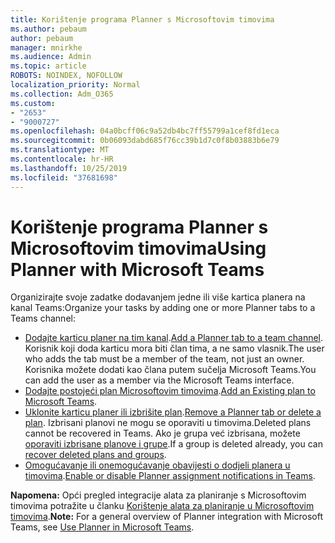 ```yaml
---
title: Korištenje programa Planner s Microsoftovim timovima
ms.author: pebaum
author: pebaum
manager: mnirkhe
ms.audience: Admin
ms.topic: article
ROBOTS: NOINDEX, NOFOLLOW
localization_priority: Normal
ms.collection: Adm_O365
ms.custom:
- "2653"
- "9000727"
ms.openlocfilehash: 04a0bcff06c9a52db4bc7ff55799a1cef8fd1eca
ms.sourcegitcommit: 0b06093dabd685f76cc39b1d7c0f8b03883b6e79
ms.translationtype: MT
ms.contentlocale: hr-HR
ms.lasthandoff: 10/25/2019
ms.locfileid: "37681698"
---
```

# <a name="using-planner-with-microsoft-teams"></a><span data-ttu-id="fa12c-102">Korištenje programa Planner s Microsoftovim timovima</span><span class="sxs-lookup"><span data-stu-id="fa12c-102">Using Planner with Microsoft Teams</span></span>

<span data-ttu-id="fa12c-103">Organizirajte svoje zadatke dodavanjem jedne ili više kartica planera na kanal Teams:</span><span class="sxs-lookup"><span data-stu-id="fa12c-103">Organize your tasks by adding one or more Planner tabs to a Teams channel:</span></span> 

- <span data-ttu-id="fa12c-104">[Dodajte karticu planer na tim kanal](https://support.office.com/article/62798a9f-e8f7-4722-a700-27dd28a06ee0#bkmk_addaplannertabtoateamchannel).</span><span class="sxs-lookup"><span data-stu-id="fa12c-104">[Add a Planner tab to a team channel](https://support.office.com/article/62798a9f-e8f7-4722-a700-27dd28a06ee0#bkmk_addaplannertabtoateamchannel).</span></span> <span data-ttu-id="fa12c-105">Korisnik koji doda karticu mora biti član tima, a ne samo vlasnik.</span><span class="sxs-lookup"><span data-stu-id="fa12c-105">The user who adds the tab must be a member of the team, not just an owner.</span></span> <span data-ttu-id="fa12c-106">Korisnika možete dodati kao člana putem sučelja Microsoft Teams.</span><span class="sxs-lookup"><span data-stu-id="fa12c-106">You can add the user as a member via the Microsoft Teams interface.</span></span>
- <span data-ttu-id="fa12c-107">[Dodajte postojeći plan Microsoftovim timovima](https://techcommunity.microsoft.com/t5/Planner-Blog/Bringing-a-Plan-into-Microsoft-Teams/ba-p/57463).</span><span class="sxs-lookup"><span data-stu-id="fa12c-107">[Add an Existing plan to Microsoft Teams](https://techcommunity.microsoft.com/t5/Planner-Blog/Bringing-a-Plan-into-Microsoft-Teams/ba-p/57463).</span></span>
- <span data-ttu-id="fa12c-108">[Uklonite karticu planer ili izbrišite plan](https://support.office.com/article/62798a9f-e8f7-4722-a700-27dd28a06ee0#bkmk_removeaplannertabordeleteaplan).</span><span class="sxs-lookup"><span data-stu-id="fa12c-108">[Remove a Planner tab or delete a plan](https://support.office.com/article/62798a9f-e8f7-4722-a700-27dd28a06ee0#bkmk_removeaplannertabordeleteaplan).</span></span> <span data-ttu-id="fa12c-109">Izbrisani planovi ne mogu se oporaviti u timovima.</span><span class="sxs-lookup"><span data-stu-id="fa12c-109">Deleted plans cannot be recovered in Teams.</span></span> <span data-ttu-id="fa12c-110">Ako je grupa već izbrisana, možete [oporaviti izbrisane planove i grupe](https://blogs.msdn.microsoft.com/brismith/2017/03/29/microsoft-planner-now-you-can-recover-deleted-plans-and-groups).</span><span class="sxs-lookup"><span data-stu-id="fa12c-110">If a group is deleted already, you can [recover deleted plans and groups](https://blogs.msdn.microsoft.com/brismith/2017/03/29/microsoft-planner-now-you-can-recover-deleted-plans-and-groups).</span></span>
- <span data-ttu-id="fa12c-111">[Omogućavanje ili onemogućavanje obavijesti o dodjeli planera u timovima](https://support.office.com/article/62798a9f-e8f7-4722-a700-27dd28a06ee0#bkmk_getplannerassignmentnotificationsinteams).</span><span class="sxs-lookup"><span data-stu-id="fa12c-111">[Enable or disable Planner assignment notifications in Teams](https://support.office.com/article/62798a9f-e8f7-4722-a700-27dd28a06ee0#bkmk_getplannerassignmentnotificationsinteams).</span></span>

<span data-ttu-id="fa12c-112">**Napomena:** Opći pregled integracije alata za planiranje s Microsoftovim timovima potražite u članku [Korištenje alata za planiranje u Microsoftovim timovima](https://support.office.com/article/62798a9f-e8f7-4722-a700-27dd28a06ee0).</span><span class="sxs-lookup"><span data-stu-id="fa12c-112">**Note:** For a general overview of Planner integration with Microsoft Teams, see [Use Planner in Microsoft Teams](https://support.office.com/article/62798a9f-e8f7-4722-a700-27dd28a06ee0).</span></span>